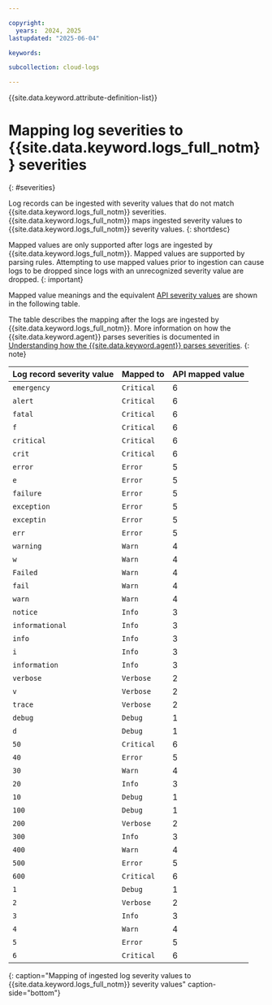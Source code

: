 ```yaml
---

copyright:
  years:  2024, 2025
lastupdated: "2025-06-04"

keywords:

subcollection: cloud-logs

---
```



{{site.data.keyword.attribute-definition-list}}

# Mapping log severities to {{site.data.keyword.logs_full_notm}} severities
{: #severities}

Log records can be ingested with severity values that do not match {{site.data.keyword.logs_full_notm}} severities. {{site.data.keyword.logs_full_notm}} maps ingested severity values to {{site.data.keyword.logs_full_notm}} severity values.
{: shortdesc}

Mapped values are only supported after logs are ingested by {{site.data.keyword.logs_full_notm}}. Mapped values are supported by parsing rules. Attempting to use mapped values prior to ingestion can cause logs to be dropped since logs with an unrecognized severity value are dropped.
{: important}

Mapped value meanings and the equivalent [API severity values](/docs/cloud-logs?topic=cloud-logs-send-logs-api) are shown in the following table.

The table describes the mapping after the logs are ingested by {{site.data.keyword.logs_full_notm}}.
More information on how the {{site.data.keyword.agent}} parses severities is documented in [Understanding how the {{site.data.keyword.agent}} parses severities](/docs/cloud-logs?topic=cloud-logs-agent-severity).
{: note}

| Log record severity value | Mapped to | API mapped value |
|---------------------------|-----------|------------------|
| `emergency` | `Critical` | 6 |
| `alert` | `Critical` | 6 |
| `fatal` | `Critical` | 6 |
| `f` | `Critical` | 6 |
| `critical` | `Critical` | 6 |
| `crit` | `Critical` | 6 |
| `error` | `Error` | 5 |
| `e` | `Error` | 5 |
| `failure` | `Error` | 5 |
| `exception` | `Error` | 5 |
| `exceptin` | `Error` | 5 |
| `err` | `Error` | 5 |
| `warning` | `Warn` | 4 |
| `w` | `Warn` | 4 |
| `Failed` | `Warn` | 4 |
| `fail` | `Warn` | 4 |
| `warn` | `Warn` | 4 |
| `notice` | `Info` | 3 |
| `informational` | `Info` | 3 |
| `info` | `Info` | 3 |
| `i` | `Info` | 3 |
| `information` | `Info` | 3 |
| `verbose` | `Verbose` | 2 |
| `v` | `Verbose` | 2 |
| `trace` | `Verbose` | 2 |
| `debug` | `Debug` | 1 |
| `d` | `Debug` | 1 |
| `50` | `Critical` | 6 |
| `40` | `Error` | 5 |
| `30` | `Warn` | 4 |
| `20` | `Info` | 3 |
| `10` | `Debug` | 1 |
| `100` | `Debug` | 1 |
| `200` | `Verbose` | 2 |
| `300` | `Info` | 3 |
| `400` | `Warn` | 4 |
| `500` | `Error` | 5 |
| `600` | `Critical` | 6 |
| `1` | `Debug` | 1 |
| `2` | `Verbose` | 2 |
| `3` | `Info` | 3 |
| `4` | `Warn` | 4 |
| `5` | `Error` | 5 |
| `6` | `Critical` | 6 |
{: caption="Mapping of ingested log severity values to {{site.data.keyword.logs_full_notm}} severity values" caption-side="bottom"}
